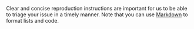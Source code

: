 Clear and concise reproduction instructions are important for us to be
able to triage your issue in a timely manner. Note that you can use
<a href="https://guides.github.com/features/mastering-markdown/" target="_blank">Markdown</a>  to format lists and code.